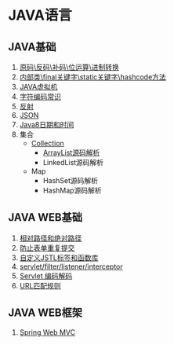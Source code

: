 # JAVA语言

## JAVA基础

1. [原码\反码\补码\位运算\进制转换](https://github.com/solverpeng/summary/tree/master/docs/java/java_basic/00#%E5%8E%9F%E7%A0%81%E5%8F%8D%E7%A0%81%E8%A1%A5%E7%A0%81%E4%BD%8D%E8%BF%90%E7%AE%97%E8%BF%9B%E5%88%B6%E8%BD%AC%E6%8D%A2)
2. [内部类\final关键字\static关键字\hashcode方法](https://github.com/solverpeng/summary/tree/master/docs/java/java_basic/01#%E5%86%85%E9%83%A8%E7%B1%BBfinal%E5%85%B3%E9%94%AE%E5%AD%97static%E5%85%B3%E9%94%AE%E5%AD%97hashcode%E6%96%B9%E6%B3%95)
3. [JAVA虚拟机](https://github.com/solverpeng/summary/tree/master/docs/java/java_basic/02#java%E8%99%9A%E6%8B%9F%E6%9C%BA)
4. [字符编码常识](https://github.com/solverpeng/summary/tree/master/docs/java/java-basic/03#%E5%AD%97%E7%AC%A6%E7%BC%96%E7%A0%81%E5%B8%B8%E8%AF%86)
5. [反射](https://github.com/solverpeng/summary/blob/8be0f436928a738f6b8a880088feb01d66d815e2/docs/java/java-basic/04/README.md)
6. [JSON](https://github.com/solverpeng/summary/blob/8be0f436928a738f6b8a880088feb01d66d815e2/docs/java/java-basic/05/README.md#json)
7. [Java8日期和时间](https://github.com/solverpeng/summary/blob/5740622bb6a18b8dce59dadad0cbdb1cfd0b0d9a/docs/java/java-basic/06/readme.md#java8%E6%97%A5%E6%9C%9F%E6%97%B6%E9%97%B4)
8. 集合
   - [Collection](<https://github.com/solverpeng/summary/tree/master/docs/java/java-basic/collections/collection#collection>)
     - [ArrayList源码解析](https://github.com/solverpeng/summary/blob/4da1f3eefc160cd32ec4f7d114f3e299766cfacf/docs/java/java-basic/collections/collection/00/readme.md#arraylist%E6%BA%90%E7%A0%81%E8%A7%A3%E6%9E%90)
     - LinkedList源码解析
   - Map
     - HashSet源码解析
     - HashMap源码解析

## JAVA WEB基础

1. [相对路径和绝对路径](https://github.com/solverpeng/summary/blob/8be0f436928a738f6b8a880088feb01d66d815e2/docs/java/java-web-basic/00/README.md#%E7%9B%B8%E5%AF%B9%E8%B7%AF%E5%BE%84%E5%92%8C%E7%BB%9D%E5%AF%B9%E8%B7%AF%E5%BE%84)
2. [防止表单重复提交](https://github.com/solverpeng/summary/blob/31a0ee0ea1192479fcc4e7a6cddfef4bb95bb50c/docs/java/java-web-basic/01/README.md#%E9%98%B2%E6%AD%A2%E8%A1%A8%E5%8D%95%E9%87%8D%E5%A4%8D%E6%8F%90%E4%BA%A4)
3. [自定义JSTL标签和函数库](https://github.com/solverpeng/summary/blob/31a0ee0ea1192479fcc4e7a6cddfef4bb95bb50c/docs/java/java-web-basic/02/README.md#%E8%87%AA%E5%AE%9A%E4%B9%89jstl%E6%A0%87%E7%AD%BE%E5%92%8C%E5%87%BD%E6%95%B0%E5%BA%93)
4. [servlet/filter/listener/interceptor](servlet/filter/listener/interceptor)
5. [Servlet 编码解码](https://github.com/solverpeng/summary/blob/3eeefbef66574dca016f2715f31240886b5aff59/docs/java/java-web-basic/04/README.md#servlet-%E7%BC%96%E7%A0%81%E8%A7%A3%E7%A0%81)
6. [URL匹配规则](https://github.com/solverpeng/summary/blob/3eeefbef66574dca016f2715f31240886b5aff59/docs/java/java-web-basic/05/README.md#url%E5%8C%B9%E9%85%8D%E8%A7%84%E5%88%99)



## JAVA WEB框架

1. [Spring Web MVC](https://github.com/solverpeng/summary/tree/ca2d7c59b6177acef6c7bd1f25d4b877a696730d/docs/java/java-web-framework/spring-web-mvc#spring-web-mvc)

